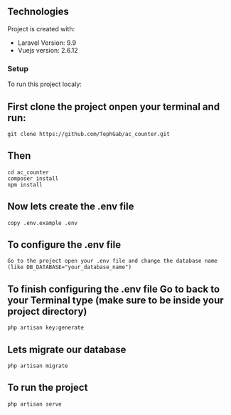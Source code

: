 ## Technologies
Project is created with:
* Laravel Version: 9.9
* Vuejs version: 2.6.12
	
### Setup
To run this project localy:

## First clone the project onpen your terminal and run:

```
git clone https://github.com/TephGab/ac_counter.git
```

## Then

```
cd ac_counter
composer install 
npm install
```

## Now lets create the .env file

```
copy .env.example .env
```

## To configure the .env file

```
Go to the project open your .env file and change the database name (like DB_DATABASE="your_database_name") 
```

## To finish configuring the .env file Go to back to your Terminal type (make sure to be inside your project directory)

```
php artisan key:generate
```

## Lets migrate our database

```
php artisan migrate
```

## To run the project

```
php artisan serve
```